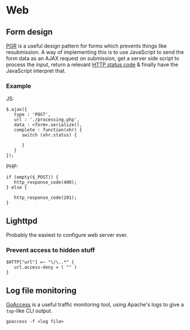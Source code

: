 # Web


## Form design

[PGR](http://en.wikipedia.org/wiki/Post/Redirect/Get) is a useful design pattern for forms which prevents things like resubmission. A way of implementing this is to use JavaScript to send the form data as an AJAX request on submission, get a server side script to process the input, return a relevant [HTTP status code](http://en.wikipedia.org/wiki/List_of_HTTP_status_codes) & finally have the JavaScript interpret that.

### Example

JS:

    $.ajax({
       type : 'POST',
       url : './processing.php',
       data : <form>.serialize(),
       complete : function(xhr) {
          switch (xhr.status) {
    
          }
       }
    });


PHP:

    if (empty($_POST)) {
       http_response_code(400);
    } else {
   
       http_response_code(201);
    }

## Lighttpd


Probably the easiest to configure web server ever.

### Prevent access to hidden stuff

    $HTTP["url"] =~ "\/\..*" {
       url.access-deny = ( "" )
    }


## Log file monitoring


[GoAccess](http://goaccess.prosoftcorp.com/) is a useful traffic monitoring tool, using Apache's logs to give a `top`-like CLI output.

    goaccess -f <log file>
    
       
